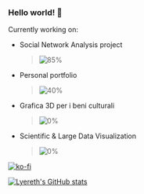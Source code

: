 ### Hello world! 👋

Currently working on:
- Social Network Analysis project 
  > ![85%](https://progress-bar.dev/95)
- Personal portfolio 
  > ![40%](https://progress-bar.dev/40)
- Grafica 3D per i beni culturali
  > ![0%](https://progress-bar.dev/0)
- Scientific & Large Data Visualization
  > ![0%](https://progress-bar.dev/0)


[![ko-fi](https://ko-fi.com/img/githubbutton_sm.svg)](https://ko-fi.com/X8X092BO)

[![Lyereth's GitHub stats](https://github-readme-stats.vercel.app/api?username=lyereth&show_icons=true&theme=tokyonight)](https://github.com/anuraghazra/github-readme-stats)

